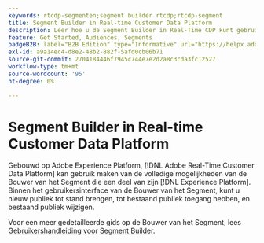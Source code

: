 ```yaml
---
keywords: rtcdp-segmenten;segment builder rtcdp;rtcdp-segment
title: Segment Builder in Real-time Customer Data Platform
description: Leer hoe u de Segment Builder in Real-Time CDP kunt gebruiken om het publiek te definiëren.
feature: Get Started, Audiences, Segments
badgeB2B: label="B2B Edition" type="Informative" url="https://helpx.adobe.com/legal/product-descriptions/real-time-customer-data-platform-b2b-edition-prime-and-ultimate-packages.html newtab=true"
exl-id: a9a14ec4-d8e2-48b2-882f-5afd0cb06b71
source-git-commit: 2704184446f7945c744e7e2d2a8c3cda3fc12527
workflow-type: tm+mt
source-wordcount: '95'
ht-degree: 0%

---
```


# Segment Builder in Real-time Customer Data Platform

Gebouwd op Adobe Experience Platform, [!DNL Adobe Real-Time Customer Data Platform] kan gebruik maken van de volledige mogelijkheden van de Bouwer van het Segment die een deel van zijn [!DNL Experience Platform]. Binnen het gebruikersinterface van de Bouwer van het Segment, kunt u nieuw publiek tot stand brengen, tot bestaand publiek toegang hebben, en bestaand publiek wijzigen.

Voor een meer gedetailleerde gids op de Bouwer van het Segment, lees [Gebruikershandleiding voor Segment Builder](../../segmentation/ui/segment-builder.md).
